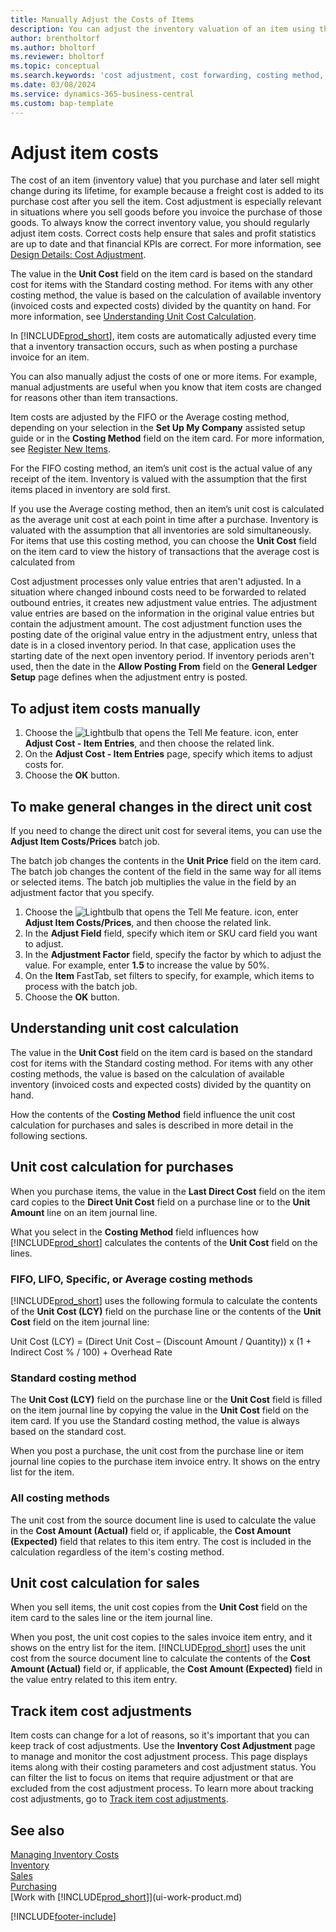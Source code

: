 ```yaml
---
title: Manually Adjust the Costs of Items
description: You can adjust the inventory valuation of an item using the FIFO or Average costing methods when the costs of products change.
author: brentholtorf
ms.author: bholtorf
ms.reviewer: bholtorf
ms.topic: conceptual
ms.search.keywords: 'cost adjustment, cost forwarding, costing method, inventory valuation, costing'
ms.date: 03/08/2024
ms.service: dynamics-365-business-central
ms.custom: bap-template
---
```

# <a name="adjust-item-costs"></a>Adjust item costs

The cost of an item (inventory value) that you purchase and later sell might change during its lifetime, for example because a freight cost is added to its purchase cost after you sell the item. Cost adjustment is especially relevant in situations where you sell goods before you invoice the purchase of those goods. To always know the correct inventory value, you should regularly adjust item costs. Correct costs help ensure that sales and profit statistics are up to date and that financial KPIs are correct. For more information, see [Design Details: Cost Adjustment](design-details-cost-adjustment.md).

The value in the **Unit Cost** field on the item card is based on the standard cost for items with the Standard costing method. For items with any other costing method, the value is based on the calculation of available inventory (invoiced costs and expected costs) divided by the quantity on hand. For more information, see [Understanding Unit Cost Calculation](inventory-how-adjust-item-costs.md#understanding-unit-cost-calculation).

In [!INCLUDE[prod_short](includes/prod_short.md)], item costs are automatically adjusted every time that a inventory transaction occurs, such as when posting a purchase invoice for an item.

You can also manually adjust the costs of one or more items. For example, manual adjustments are useful when you know that item costs are changed for reasons other than item transactions.

Item costs are adjusted by the FIFO or the Average costing method, depending on your selection in the **Set Up My Company** assisted setup guide or in the **Costing Method** field on the item card. For more information, see [Register New Items](inventory-how-register-new-items.md).  

For the FIFO costing method, an item’s unit cost is the actual value of any receipt of the item. Inventory is valued with the assumption that the first items placed in inventory are sold first.

If you use the Average costing method, then an item’s unit cost is calculated as the average unit cost at each point in time after a purchase. Inventory is valuated with the assumption that all inventories are sold simultaneously. For items that use this costing method, you can choose the **Unit Cost** field on the item card to view the history of transactions that the average cost is calculated from

Cost adjustment processes only value entries that aren't adjusted. In a situation where changed inbound costs need to be forwarded to related outbound entries, it creates new adjustment value entries. The adjustment value entries are based on the information in the original value entries but contain the adjustment amount. The cost adjustment function uses the posting date of the original value entry in the adjustment entry, unless that date is in a closed inventory period. In that case, application uses the starting date of the next open inventory period. If inventory periods aren't used, then the date in the **Allow Posting From** field on the **General Ledger Setup** page defines when the adjustment entry is posted.

## <a name="to-adjust-item-costs-manually"></a>To adjust item costs manually

1. Choose the ![Lightbulb that opens the Tell Me feature.](media/ui-search/search_small.png "Tell me what you want to do") icon, enter **Adjust Cost - Item Entries**, and then choose the related link.
2. On the **Adjust Cost - Item Entries** page, specify which items to adjust costs for.
3. Choose the **OK** button.

## <a name="to-make-general-changes-in-the-direct-unit-cost"></a>To make general changes in the direct unit cost

If you need to change the direct unit cost for several items, you can use the **Adjust Item Costs/Prices** batch job.  

The batch job changes the contents in the **Unit Price** field on the item card. The batch job changes the content of the field in the same way for all items or selected items. The batch job multiplies the value in the field by an adjustment factor that you specify.  

1. Choose the ![Lightbulb that opens the Tell Me feature.](media/ui-search/search_small.png "Tell me what you want to do") icon, enter **Adjust Item Costs/Prices**, and then choose the related link.  
2. In the **Adjust Field** field, specify which item or SKU card field you want to adjust.  
3. In the **Adjustment Factor** field, specify the factor by which to adjust the value. For example, enter **1.5** to increase the value by 50%.  
4. On the **Item** FastTab, set filters to specify, for example, which items to process with the batch job.  
5. Choose the **OK** button.  

## <a name="understanding-unit-cost-calculation"></a>Understanding unit cost calculation

The value in the **Unit Cost** field on the item card is based on the standard cost for items with the Standard costing method. For items with any other costing methods, the value is based on the calculation of available inventory (invoiced costs and expected costs) divided by the quantity on hand.  

How the contents of the **Costing Method** field influence the unit cost calculation for purchases and sales is described in more detail in the following sections.  

## <a name="unit-cost-calculation-for-purchases"></a>Unit cost calculation for purchases

When you purchase items, the value in the **Last Direct Cost** field on the item card copies to the **Direct Unit Cost** field on a purchase line or to the **Unit Amount** line on an item journal line.  

What you select in the **Costing Method** field influences how [!INCLUDE[prod_short](includes/prod_short.md)] calculates the contents of the **Unit Cost** field on the lines.  

### <a name="fifo-lifo-specific-or-average-costing-methods"></a>FIFO, LIFO, Specific, or Average costing methods

[!INCLUDE[prod_short](includes/prod_short.md)] uses the following formula to calculate the contents of the **Unit Cost (LCY)** field on the purchase line or the contents of the **Unit Cost** field on the item journal line:  

Unit Cost (LCY) = (Direct Unit Cost – (Discount Amount / Quantity)) x (1 + Indirect Cost % / 100) + Overhead Rate  

### <a name="standard-costing-method"></a>Standard costing method

The **Unit Cost (LCY)** field on the purchase line or the **Unit Cost** field is filled on the item journal line by copying the value in the **Unit Cost** field on the item card. If you use the Standard costing method, the value is always based on the standard cost.  

When you post a purchase, the unit cost from the purchase line or item journal line copies to the purchase item invoice entry. It shows on the entry list for the item.  

### <a name="all-costing-methods"></a>All costing methods

The unit cost from the source document line is used to calculate the value in the **Cost Amount (Actual)** field or, if applicable, the **Cost Amount (Expected)** field that relates to this item entry. The cost is included in the calculation regardless of the item's costing method.  

## <a name="unit-cost-calculation-for-sales"></a>Unit cost calculation for sales

When you sell items, the unit cost copies from the **Unit Cost** field on the item card to the sales line or the item journal line.  

When you post, the unit cost copies to the sales invoice item entry, and it shows on the entry list for the item. [!INCLUDE[prod_short](includes/prod_short.md)] uses the unit cost from the source document line to calculate the contents of the **Cost Amount (Actual)** field or, if applicable, the **Cost Amount (Expected)** field in the value entry related to this item entry.  

## <a name="track-item-cost-adjustments"></a>Track item cost adjustments

Item costs can change for a lot of reasons, so it's important that you can keep track of cost adjustments. Use the **Inventory Cost Adjustment** page to manage and monitor the cost adjustment process. This page displays items along with their costing parameters and cost adjustment status. You can filter the list to focus on items that require adjustment or that are excluded from the cost adjustment process. To learn more about tracking cost adjustments, go to [Track item cost adjustments](finance-track-inventory-costs.md).

## <a name="see-also"></a>See also

[Managing Inventory Costs](finance-manage-inventory-costs.md)  
[Inventory](inventory-manage-inventory.md)  
[Sales](sales-manage-sales.md)  
[Purchasing](purchasing-manage-purchasing.md)  
[Work with [!INCLUDE[prod_short](includes/prod_short.md)]](ui-work-product.md)

[!INCLUDE[footer-include](includes/footer-banner.md)]

